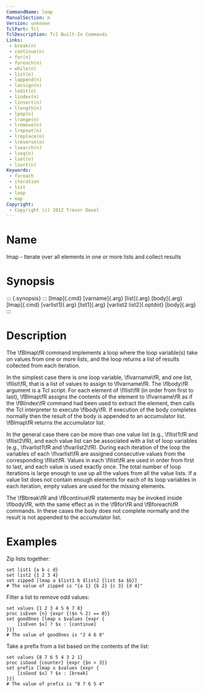 ```yaml
---
CommandName: lmap
ManualSection: n
Version: unknown
TclPart: Tcl
TclDescription: Tcl Built-In Commands
Links:
 - break(n)
 - continue(n)
 - for(n)
 - foreach(n)
 - while(n)
 - list(n)
 - lappend(n)
 - lassign(n)
 - ledit(n)
 - lindex(n)
 - linsert(n)
 - llength(n)
 - lpop(n)
 - lrange(n)
 - lremove(n)
 - lrepeat(n)
 - lreplace(n)
 - lreverse(n)
 - lsearch(n)
 - lseq(n)
 - lset(n)
 - lsort(n)
Keywords:
 - foreach
 - iteration
 - list
 - loop
 - map
Copyright:
 - Copyright (c) 2012 Trevor Davel
---
```


# Name

lmap - Iterate over all elements in one or more lists and collect results

# Synopsis

::: {.synopsis} :::
[lmap]{.cmd} [varname]{.arg} [list]{.arg} [body]{.arg}
[lmap]{.cmd} [varlist1]{.arg} [list1]{.arg} [varlist2 list2]{.optdot} [body]{.arg}
:::

# Description

The \fBlmap\fR command implements a loop where the loop variable(s) take on values from one or more lists, and the loop returns a list of results collected from each iteration.

In the simplest case there is one loop variable, \fIvarname\fR, and one list, \fIlist\fR, that is a list of values to assign to \fIvarname\fR. The \fIbody\fR argument is a Tcl script. For each element of \fIlist\fR (in order from first to last), \fBlmap\fR assigns the contents of the element to \fIvarname\fR as if the \fBlindex\fR command had been used to extract the element, then calls the Tcl interpreter to execute \fIbody\fR. If execution of the body completes normally then the result of the body is appended to an accumulator list. \fBlmap\fR returns the accumulator list.

In the general case there can be more than one value list (e.g., \fIlist1\fR and \fIlist2\fR), and each value list can be associated with a list of loop variables (e.g., \fIvarlist1\fR and \fIvarlist2\fR). During each iteration of the loop the variables of each \fIvarlist\fR are assigned consecutive values from the corresponding \fIlist\fR. Values in each \fIlist\fR are used in order from first to last, and each value is used exactly once. The total number of loop iterations is large enough to use up all the values from all the value lists. If a value list does not contain enough elements for each of its loop variables in each iteration, empty values are used for the missing elements.

The \fBbreak\fR and \fBcontinue\fR statements may be invoked inside \fIbody\fR, with the same effect as in the \fBfor\fR and \fBforeach\fR commands. In these cases the body does not complete normally and the result is not appended to the accumulator list.

# Examples

Zip lists together:

```
set list1 {a b c d}
set list2 {1 2 3 4}
set zipped [lmap a $list1 b $list2 {list $a $b}]
# The value of zipped is "{a 1} {b 2} {c 3} {d 4}"
```

Filter a list to remove odd values:

```
set values {1 2 3 4 5 6 7 8}
proc isEven {n} {expr {($n % 2) == 0}}
set goodOnes [lmap x $values {expr {
    [isEven $x] ? $x : [continue]
}}]
# The value of goodOnes is "2 4 6 8"
```

Take a prefix from a list based on the contents of the list:

```
set values {8 7 6 5 4 3 2 1}
proc isGood {counter} {expr {$n > 3}}
set prefix [lmap x $values {expr {
    [isGood $x] ? $x : [break]
}}]
# The value of prefix is "8 7 6 5 4"
```

